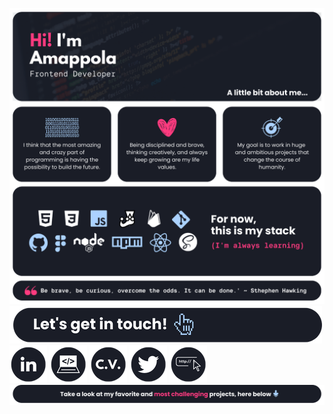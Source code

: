 ![Banner](./assets/banner.png)
![Contact](./assets/contact.png)
[![LinkedIn](./assets/linkedin.png)](http://www.linkedin.com/in/ana-maria-porras-pinto)
[![Portfolio](./assets/portfolio.png)](https://amappola7.github.io/amappola-portfolio/)
[![C.V.](./assets/cv.png)](https://drive.google.com/file/d/1qaVduEnYXbclsQTOtB9TVyOachYX16Ys/view?usp=sharing)
[![Twitter](./assets/twitter.png)](https://twitter.com/amappola7)
[![Linktree](./assets/linktree.png)](https://linktr.ee/amappola7)
![Projects](./assets/projects.png)